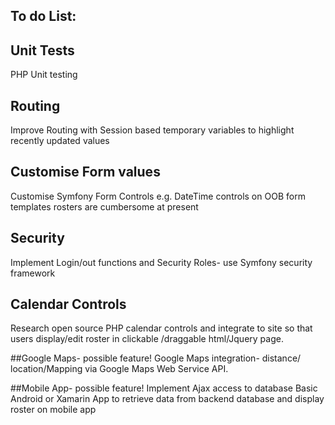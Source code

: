 ## To do List:

## Unit Tests
PHP Unit testing

## Routing
Improve Routing with Session based temporary variables to highlight recently updated values

## Customise Form values
Customise Symfony Form Controls e.g. DateTime controls on OOB form templates rosters are cumbersome at present

## Security
Implement Login/out functions and Security Roles- use Symfony security framework

## Calendar Controls
Research open source PHP calendar controls and integrate to site so that users display/edit roster in 
clickable /draggable html/Jquery page.

##Google Maps- possible feature!
Google Maps integration- distance/ location/Mapping via Google Maps Web Service API.

##Mobile App- possible feature!
Implement Ajax access to database
Basic Android or Xamarin App to retrieve data from backend database and display roster 
on mobile app